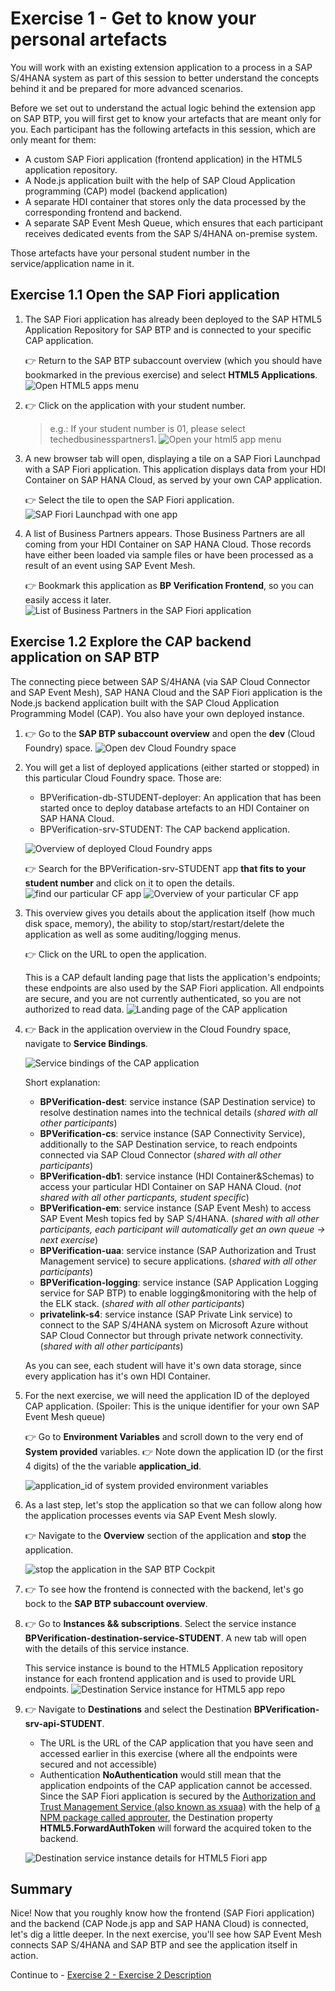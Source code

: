 # Exercise 1 - Get to know your personal artefacts 

You will work with an existing extension application to a process in a SAP S/4HANA system as part of this session to better understand the concepts behind it and be prepared for more advanced scenarios.

Before we set out to understand the actual logic behind the extension app on SAP BTP, you will first get to know your artefacts that are meant only for you. Each participant has the following artefacts in this session, which are only meant for them: 

- A custom SAP Fiori application (frontend application) in the HTML5 application repository.
- A Node.js application built with the help of SAP Cloud Application programming (CAP) model (backend application)
- A separate HDI container that stores only the data processed by the corresponding frontend and backend.
- A separate SAP Event Mesh Queue, which ensures that each participant receives dedicated events from the SAP S/4HANA on-premise system. 

Those artefacts have your personal student number in the service/application name in it. 

## Exercise 1.1 Open the SAP Fiori application 

1. The SAP Fiori application has already been deployed to the SAP HTML5 Application Repository for SAP BTP and is connected to your specific CAP application. 

    👉 Return to the SAP BTP subaccount overview (which you should have bookmarked in the previous exercise) and select **HTML5 Applications**.
    ![Open HTML5 apps menu](./images/html5-menu.png)

2. 👉 Click on the application with your student number. 
   
    > e.g.: If your student number is 01, please select techedbusinesspartners1. 
    ![Open your html5 app menu](./images/listhtml5apps.png) 

3. A new browser tab will open, displaying a tile on a SAP Fiori Launchpad with a SAP Fiori application. This application displays data from your HDI Container on SAP HANA Cloud, as served by your own CAP application.
   
    👉 Select the tile to open the SAP Fiori application. 
    ![SAP Fiori Launchpad with one app](./images/html5-launchpad.png) 

4. A list of Business Partners appears. Those Business Partners are all coming from your HDI Container on SAP HANA Cloud. Those records have either been loaded via sample files or have been processed as a result of an event using SAP Event Mesh.
   
    👉 Bookmark this application as **BP Verification Frontend**, so you can easily access it later.
    ![List of Business Partners in the SAP Fiori application](./images/bpapp.png) 

## Exercise 1.2 Explore the CAP backend application on SAP BTP

The connecting piece between SAP S/4HANA (via SAP Cloud Connector and SAP Event Mesh), SAP HANA Cloud and the SAP Fiori application is the Node.js backend application built with the SAP Cloud Application Programming Model (CAP). You also have your own deployed instance. 

1. 👉 Go to the **SAP BTP subaccount overview** and open the **dev** (Cloud Foundry) space. 
    ![Open dev Cloud Foundry space](./images/devspace.png) 

2. You will get a list of deployed applications (either started or stopped) in this particular Cloud Foundry space. Those are: 

   - BPVerification-db-STUDENT-deployer: An application that has been started once to deploy database artefacts to an HDI Container on SAP HANA Cloud.
   - BPVerification-srv-STUDENT: The CAP backend application. 

    ![Overview of deployed Cloud Foundry apps](./images/list-of-cf-apps.png) 

    👉 Search for the BPVerification-srv-STUDENT app **that fits to your student number** and click on it to open the details. 
    ![find our particular CF app](./images/your_backendapp.png) 
    ![Overview of your particular CF app](./images/backendapp_overview.png) 

3. This overview gives you details about the application itself (how much disk space, memory), the ability to stop/start/restart/delete the application as well as some auditing/logging menus. 

    👉 Click on the URL to open the application. 
    
    This is a CAP default landing page that lists the application's endpoints; these endpoints are also used by the SAP Fiori application. All endpoints are secure, and you are not currently authenticated, so you are not authorized to read data. 
    ![Landing page of the CAP application](./images/cap_landingpage.png) 

4. 👉 Back in the application overview in the Cloud Foundry space, navigate to **Service Bindings**. 
   
    ![Service bindings of the CAP application](./images/service_bindings.png) 

    Short explanation: 
    - **BPVerification-dest**: service instance (SAP Destination service) to resolve destination names into the technical details (*shared with all other participants*)
    - **BPVerification-cs**: service instance (SAP Connectivity Service), additionally to the SAP Destination service, to reach endpoints connected via SAP Cloud Connector (*shared with all other participants*)
    - **BPVerification-db1**: service instance (HDI Container&Schemas) to access your particular HDI Container on SAP HANA Cloud. (*not shared with all other particpants, student specific*)
    - **BPVerification-em**: service instance (SAP Event Mesh) to access SAP Event Mesh topics fed by SAP S/4HANA. (*shared with all other participants, each participant will automatically get an own queue -> next exercise*)
    - **BPVerification-uaa**: service instance (SAP Authorization and Trust Management service) to secure applications. (*shared with all other participants*)
    - **BPVerification-logging**: service instance (SAP Application Logging service for SAP BTP) to enable logging&monitoring with the help of the ELK stack. (*shared with all other participants*)
    - **privatelink-s4**: service instance (SAP Private Link service) to connect to the SAP S/4HANA system on Microsoft Azure without SAP Cloud Connector but through private network connectivity. (*shared with all other participants*)

    As you can see, each student will have it's own data storage, since every application has it's own HDI Container. 

5. For the next exercise, we will need the application ID of the deployed CAP application. (Spoiler: This is the unique identifier for your own SAP Event Mesh queue)

    👉 Go to **Environment Variables** and scroll down to the very end of **System provided** variables. 
    👉 Note down the application ID (or the first 4 digits) of the the variable **application_id**.

    ![application_id of system provided environment variables](./images/applicationid_env.png) 

6. As a last step, let's stop the application so that we can follow along how the application processes events via SAP Event Mesh slowly. 

    👉 Navigate to the **Overview** section of the application and **stop** the application. 

    ![stop the application in the SAP BTP Cockpit](./images/stop_app.png) 

7. 👉 To see how the frontend is connected with the backend, let's go bock to the **SAP BTP subaccount overview**. 

8. 👉 Go to **Instances && subscriptions**. Select the service instance **BPVerification-destination-service-STUDENT**. A new tab will open with the details of this service instance. 
   
    This service instance is bound to the HTML5 Application repository instance for each frontend application and is used to provide URL endpoints.
    ![Destination Service instance for HTML5 app repo](./images/destservice_instance.png) 

9.  👉 Navigate to **Destinations** and select the Destination **BPVerification-srv-api-STUDENT**. 

    - The URL is the URL of the CAP application that you have seen and accessed earlier in this exercise (where all the endpoints were secured and not accessible)
    - Authentication **NoAuthentication** would still mean that the application endpoints of the CAP application cannot be accessed. Since the SAP Fiori application is secured by the [Authorization and Trust Management Service (also known as xsuaa)](https://github.com/SAP-samples/btp-build-resilient-apps/blob/extension/app/businesspartners/xs-app.json) with the help of [a NPM package called approuter](https://www.npmjs.com/package/@sap/approuter), the Destination property **HTML5.ForwardAuthToken** will forward the acquired token to the backend. 

    ![Destination service instance details for HTML5 Fiori app](./images/destination_forwardtoken.png) 

## Summary

Nice! Now that you roughly know how the frontend (SAP Fiori application) and the backend (CAP Node.js app and SAP HANA Cloud) is connected, let's dig a little deeper. In the next exercise, you'll see how SAP Event Mesh connects SAP S/4HANA and SAP BTP and see the application itself in action.  

Continue to - [Exercise 2 - Exercise 2 Description](../ex2/README.md)






    








